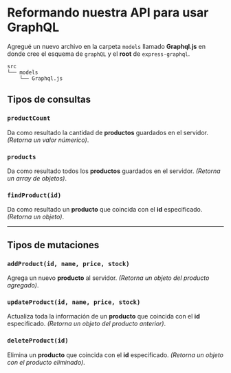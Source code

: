 # Reformando nuestra API para usar GraphQL

Agregué un nuevo archivo en la carpeta `models` llamado **Graphql.js** en donde cree el esquema de `graphQL` y el **root** de `express-graphql`.

```console
src
└── models
    └── Graphql.js
```

## Tipos de consultas

### `productCount`

Da como resultado la cantidad de **productos** guardados en el servidor. _(Retorna un valor númerico)_.

### `products`

Da como resultado todos los **productos** guardados en el servidor. _(Retorna un array de objetos)_.

### `findProduct(id)`

Da como resultado un **producto** que coincida con el **id** especificado. _(Retorna un objeto)_.

---

## Tipos de mutaciones

### `addProduct(id, name, price, stock)`

Agrega un nuevo **producto** al servidor. _(Retorna un objeto del producto agregado)_.

### `updateProduct(id, name, price, stock)`

Actualiza toda la información de un **producto** que coincida con el **id** especificado. _(Retorna un objeto del producto anterior)_.

### `deleteProduct(id)`

Elimina un **producto** que coincida con el **id** especificado. _(Retorna un objeto con el producto eliminado)_.
